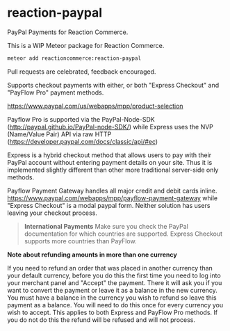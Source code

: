 reaction-paypal
=============

PayPal Payments for Reaction Commerce.

This is a WIP Meteor package for Reaction Commerce.

```bash
meteor add reactioncommerce:reaction-paypal
```

Pull requests are celebrated, feedback encouraged.

Supports checkout payments with either, or both "Express Checkout" and "PayFlow Pro" payment methods.

https://www.paypal.com/us/webapps/mpp/product-selection

Payflow Pro is supported via the PayPal-Node-SDK (http://paypal.github.io/PayPal-node-SDK/) while Express uses the
NVP (Name/Value Pair) API via raw HTTP (https://developer.paypal.com/docs/classic/api/#ec)

Express is a hybrid checkout method that allows users to pay with their PayPal account without entering payment
details on your site. Thus it is implemented slightly different than other more traditional server-side only methods.

Payflow Payment Gateway handles all major credit and debit cards inline. https://www.paypal.com/webapps/mpp/payflow-payment-gateway while "Express Checkout" is a modal paypal form.  Neither solution has users leaving your checkout process.

> **International Payments** Make sure you check the PayPal documentation for which countries are supported. Express Checkout supports more countries than PayFlow.

**Note about refunding amounts in more than one currency**

If you need to refund an order that was placed in another currency than your default currency, before you do this the
first time you need to log into your merchant panel and "Accept" the payment. There it will ask you if you want to convert
the payment or leave it as a balance in the new currency. You must have a balance in the currency you wish to refund so
leave this payment as a balance. You will need to do this once for every currency you wish to accept. This applies to
both Express and PayFlow Pro methods. If you do not do this the refund will be refused and will not process.



